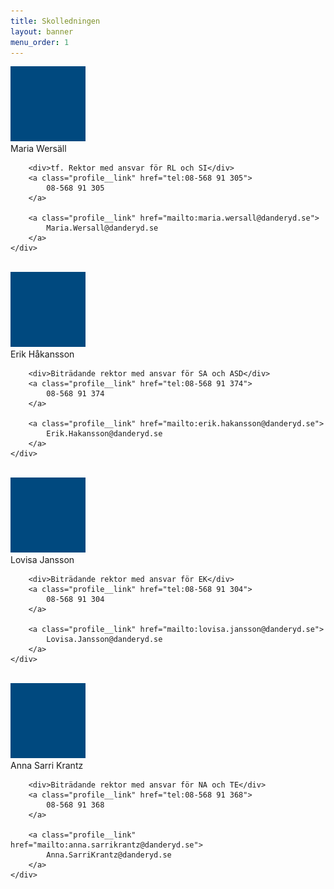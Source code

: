 ```yaml
---
title: Skolledningen
layout: banner
menu_order: 1
---
```


<div class="profile">
	<img class="profile__image" src="/assets/bluedot.png" alt="blue">
	<div class="profile__info">
		<div class="profile__title">Maria Wersäll</div>
		
		<div>tf. Rektor med ansvar för RL och SI</div>
		<a class="profile__link" href="tel:08-568 91 305">
			08-568 91 305
		</a>
		
		<a class="profile__link" href="mailto:maria.wersall@danderyd.se">
			Maria.Wersall@danderyd.se
		</a>
	</div>

<br>

<div class="profile">
	<img class="profile__image" src="/assets/bluedot.png" alt="blue">
	<div class="profile__info">
		<div class="profile__title">Erik Håkansson</div>
		
		<div>Biträdande rektor med ansvar för SA och ASD</div>
		<a class="profile__link" href="tel:08-568 91 374">
			08-568 91 374
		</a>
		
		<a class="profile__link" href="mailto:erik.hakansson@danderyd.se">
			Erik.Hakansson@danderyd.se
		</a>
	</div>
</div>

<br>

<div class="profile">
	<img class="profile__image" src="/assets/bluedot.png" alt="blue">
	<div class="profile__info">
		<div class="profile__title">Lovisa Jansson</div>
		
		<div>Biträdande rektor med ansvar för EK</div>
		<a class="profile__link" href="tel:08-568 91 304">
			08-568 91 304
		</a>
		
		<a class="profile__link" href="mailto:lovisa.jansson@danderyd.se">
			Lovisa.Jansson@danderyd.se
		</a>
	</div>
</div>

<br>

<div class="profile">
	<img class="profile__image" src="/assets/bluedot.png" alt="blue">
	<div class="profile__info">
		<div class="profile__title">Anna Sarri Krantz</div>
		
		<div>Biträdande rektor med ansvar för NA och TE</div>
		<a class="profile__link" href="tel:08-568 91 368">
			08-568 91 368
		</a>
		
		<a class="profile__link" href="mailto:anna.sarrikrantz@danderyd.se">
			Anna.SarriKrantz@danderyd.se
		</a>
	</div>
</div>
